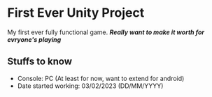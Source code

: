 # First Ever Unity Project
My first ever fully functional game.
***Really want to make it worth for evryone's playing***

## Stuffs to know
- Console: PC (At least for now, want to extend for android)
- Date started working: 03/02/2023 (DD/MM/YYYY)

